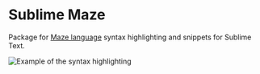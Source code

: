 Sublime Maze
============

Package for [Maze language](https://github.com/olls/maze-interpreter-v2) syntax highlighting and snippets for Sublime Text.

![Example of the syntax highlighting](http://oliverfaircliff.com/~olls/readme-imgs/sublime-maze/gen2.png)
